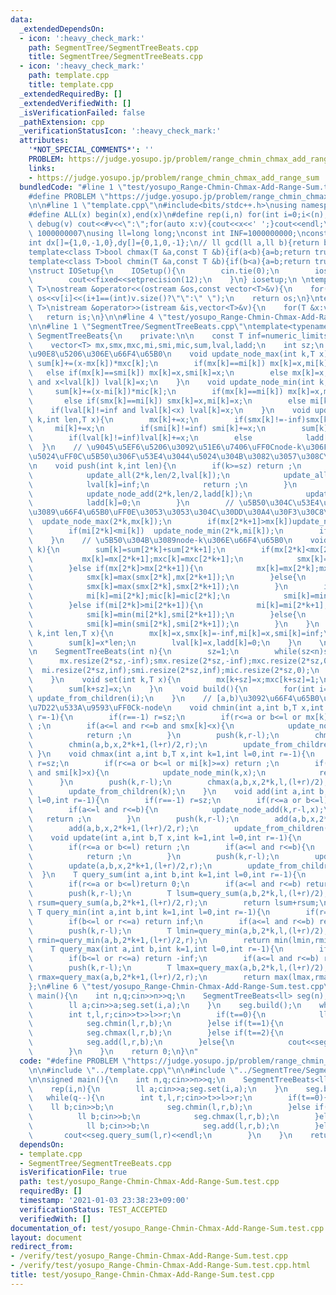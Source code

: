 ```yaml
---
data:
  _extendedDependsOn:
  - icon: ':heavy_check_mark:'
    path: SegmentTree/SegmentTreeBeats.cpp
    title: SegmentTree/SegmentTreeBeats.cpp
  - icon: ':heavy_check_mark:'
    path: template.cpp
    title: template.cpp
  _extendedRequiredBy: []
  _extendedVerifiedWith: []
  _isVerificationFailed: false
  _pathExtension: cpp
  _verificationStatusIcon: ':heavy_check_mark:'
  attributes:
    '*NOT_SPECIAL_COMMENTS*': ''
    PROBLEM: https://judge.yosupo.jp/problem/range_chmin_chmax_add_range_sum
    links:
    - https://judge.yosupo.jp/problem/range_chmin_chmax_add_range_sum
  bundledCode: "#line 1 \"test/yosupo_Range-Chmin-Chmax-Add-Range-Sum.test.cpp\"\n\
    #define PROBLEM \"https://judge.yosupo.jp/problem/range_chmin_chmax_add_range_sum\"\
    \n\n#line 1 \"template.cpp\"\n#include<bits/stdc++.h>\nusing namespace std;\n\
    #define ALL(x) begin(x),end(x)\n#define rep(i,n) for(int i=0;i<(n);i++)\n#define\
    \ debug(v) cout<<#v<<\":\";for(auto x:v){cout<<x<<' ';}cout<<endl;\n#define mod\
    \ 1000000007\nusing ll=long long;\nconst int INF=1000000000;\nconst ll LINF=1001002003004005006ll;\n\
    int dx[]={1,0,-1,0},dy[]={0,1,0,-1};\n// ll gcd(ll a,ll b){return b?gcd(b,a%b):a;}\n\
    template<class T>bool chmax(T &a,const T &b){if(a<b){a=b;return true;}return false;}\n\
    template<class T>bool chmin(T &a,const T &b){if(b<a){a=b;return true;}return false;}\n\
    \nstruct IOSetup{\n    IOSetup(){\n        cin.tie(0);\n        ios::sync_with_stdio(0);\n\
    \        cout<<fixed<<setprecision(12);\n    }\n} iosetup;\n \ntemplate<typename\
    \ T>\nostream &operator<<(ostream &os,const vector<T>&v){\n    for(int i=0;i<(int)v.size();i++)\
    \ os<<v[i]<<(i+1==(int)v.size()?\"\":\" \");\n    return os;\n}\ntemplate<typename\
    \ T>\nistream &operator>>(istream &is,vector<T>&v){\n    for(T &x:v)is>>x;\n \
    \   return is;\n}\n\n#line 4 \"test/yosupo_Range-Chmin-Chmax-Add-Range-Sum.test.cpp\"\
    \n\n#line 1 \"SegmentTree/SegmentTreeBeats.cpp\"\ntemplate<typename T>\nstruct\
    \ SegmentTreeBeats{\n    private:\n\n    const T inf=numeric_limits<T>::max()/4;\n\
    \    vector<T> mx,smx,mxc,mi,smi,mic,sum,lval,ladd;\n    int sz;\n    // smx[k]<x<mx[k]\u306E\
    \u90E8\u5206\u306E\u66F4\u65B0\n    void update_node_max(int k,T x){\n       \
    \ sum[k]+=(x-mx[k])*mxc[k];\n        if(mx[k]==mi[k]) mx[k]=x,mi[k]=x;\n     \
    \   else if(mx[k]==smi[k]) mx[k]=x,smi[k]=x;\n        else mx[k]=x;\n        if(lval[k]!=inf\
    \ and x<lval[k]) lval[k]=x;\n    }\n    void update_node_min(int k,T x){\n   \
    \     sum[k]+=(x-mi[k])*mic[k];\n        if(mx[k]==mi[k]) mx[k]=x,mi[k]=x;\n \
    \       else if(smx[k]==mi[k]) smx[k]=x,mi[k]=x;\n        else mi[k]=x;\n    \
    \    if(lval[k]!=inf and lval[k]<x) lval[k]=x;\n    }\n    void update_node_add(int\
    \ k,int len,T x){\n        mx[k]+=x;\n        if(smx[k]!=-inf)smx[k]+=x;\n   \
    \     mi[k]+=x;\n        if(smi[k]!=inf) smi[k]+=x;\n        sum[k]+=x*T(len);\n\
    \        if(lval[k]!=inf)lval[k]+=x;\n        else            ladd[k]+=x;\n  \
    \  }\n    // \u9045\u5EF6\u5206\u3092\u51E6\u7406\uFF0Cnode-k\u306F\u4ECA\u306E\
    \u5024\uFF0C\u5B50\u306F\u53E4\u3044\u5024\u304B\u3082\u3057\u308C\u306A\u3044\
    \n    void push(int k,int len){\n        if(k>=sz) return ;\n        if(lval[k]!=inf){\n\
    \            update_all(2*k,len/2,lval[k]);\n            update_all(2*k+1,len/2,lval[k]);\n\
    \            lval[k]=inf;\n            return ;\n        }\n        if(ladd[k]!=0){\n\
    \            update_node_add(2*k,len/2,ladd[k]);\n            update_node_add(2*k+1,len/2,ladd[k]);\n\
    \            ladd[k]=0;\n        }\n        // \u5B50\u304C\u53E4\u3044\u5024\u306A\
    \u3089\u66F4\u65B0\uFF0E\u3053\u3053\u304C\u30DD\u30A4\u30F3\u30C8\n        if(mx[2*k]>mx[k])\
    \  update_node_max(2*k,mx[k]);\n        if(mx[2*k+1]>mx[k])update_node_max(2*k+1,mx[k]);\n\
    \        if(mi[2*k]<mi[k])  update_node_min(2*k,mi[k]);\n        if(mi[2*k+1]<mi[k])update_node_min(2*k+1,mi[k]);\n\
    \    }\n    // \u5B50\u304B\u3089node-k\u306E\u66F4\u65B0\n    void update_from_children(int\
    \ k){\n        sum[k]=sum[2*k]+sum[2*k+1];\n        if(mx[2*k]<mx[2*k+1]){\n \
    \           mx[k]=mx[2*k+1];mxc[k]=mxc[2*k+1];\n            smx[k]=max(mx[2*k],smx[2*k+1]);\n\
    \        }else if(mx[2*k]>mx[2*k+1]){\n            mx[k]=mx[2*k];mxc[k]=mxc[2*k];\n\
    \            smx[k]=max(smx[2*k],mx[2*k+1]);\n        }else{\n            mx[k]=mx[2*k];mxc[k]=mxc[2*k]+mxc[2*k+1];\n\
    \            smx[k]=max(smx[2*k],smx[2*k+1]);\n        }\n        if(mi[2*k]<mi[2*k+1]){\n\
    \            mi[k]=mi[2*k];mic[k]=mic[2*k];\n            smi[k]=min(smi[2*k],mi[2*k+1]);\n\
    \        }else if(mi[2*k]>mi[2*k+1]){\n            mi[k]=mi[2*k+1];mic[k]=mic[2*k+1];\n\
    \            smi[k]=min(mi[2*k],smi[2*k+1]);\n        }else{\n            mi[k]=mi[2*k];mic[k]=mic[2*k]+mic[2*k+1];\n\
    \            smi[k]=min(smi[2*k],smi[2*k+1]);\n        }\n    }\n    void update_all(int\
    \ k,int len,T x){\n        mx[k]=x,smx[k]=-inf,mi[k]=x,smi[k]=inf;\n        mxc[k]=len,mic[k]=len;\n\
    \        sum[k]=x*len;\n        lval[k]=x,ladd[k]=0;\n    }\n    \n    public:\n\
    \n    SegmentTreeBeats(int n){\n        sz=1;\n        while(sz<n)sz<<=1;\n  \
    \      mx.resize(2*sz,-inf);smx.resize(2*sz,-inf);mxc.resize(2*sz,0);\n      \
    \  mi.resize(2*sz,inf);smi.resize(2*sz,inf);mic.resize(2*sz,0);\n        sum.resize(2*sz,0);ladd.resize(2*sz,0);lval.resize(2*sz,inf);\n\
    \    }\n    void set(int k,T x){\n        mx[k+sz]=x;mxc[k+sz]=1;\n        mi[k+sz]=x;mic[k+sz]=1;\n\
    \        sum[k+sz]=x;\n    }\n    void build(){\n        for(int i=sz-1;i;i--)\
    \ update_from_children(i);\n    }\n    // [a,b)\u3092\u66F4\u65B0\uFF0C[l,r)\u63A2\
    \u7D22\u533A\u9593\uFF0Ck-node\n    void chmin(int a,int b,T x,int k=1,int l=0,int\
    \ r=-1){\n        if(r==-1) r=sz;\n        if(r<=a or b<=l or mx[k]<=x) return\
    \ ;\n        if(a<=l and r<=b and smx[k]<x){\n            update_node_max(k,x);\n\
    \            return ;\n        }\n        push(k,r-l);\n        chmin(a,b,x,2*k,l,(l+r)/2);\n\
    \        chmin(a,b,x,2*k+1,(l+r)/2,r);\n        update_from_children(k);\n   \
    \ }\n    void chmax(int a,int b,T x,int k=1,int l=0,int r=-1){\n        if(r==-1)\
    \ r=sz;\n        if(r<=a or b<=l or mi[k]>=x) return ;\n        if(a<=l and r<=b\
    \ and smi[k]>x){\n            update_node_min(k,x);\n            return ;\n  \
    \      }\n        push(k,r-l);\n        chmax(a,b,x,2*k,l,(l+r)/2);\n        chmax(a,b,x,2*k+1,(l+r)/2,r);\n\
    \        update_from_children(k);\n    }\n    void add(int a,int b,T x,int k=1,int\
    \ l=0,int r=-1){\n        if(r==-1) r=sz;\n        if(r<=a or b<=l) return ;\n\
    \        if(a<=l and r<=b){\n            update_node_add(k,r-l,x);\n         \
    \   return ;\n        }\n        push(k,r-l);\n        add(a,b,x,2*k,l,(l+r)/2);\n\
    \        add(a,b,x,2*k+1,(l+r)/2,r);\n        update_from_children(k);\n    }\n\
    \    void update(int a,int b,T x,int k=1,int l=0,int r=-1){\n        if(r==-1)r=sz;\n\
    \        if(r<=a or b<=l) return ;\n        if(a<=l and r<=b){\n            update_all(k,r-l,x);\n\
    \            return ;\n        }\n        push(k,r-l);\n        update(a,b,x,2*k,l,(l+r)/2);\n\
    \        update(a,b,x,2*k+1,(l+r)/2,r);\n        update_from_children(k);\n  \
    \  }\n    T query_sum(int a,int b,int k=1,int l=0,int r=-1){\n        if(r==-1)r=sz;\n\
    \        if(r<=a or b<=l)return 0;\n        if(a<=l and r<=b) return sum[k];\n\
    \        push(k,r-l);\n        T lsum=query_sum(a,b,2*k,l,(l+r)/2);\n        T\
    \ rsum=query_sum(a,b,2*k+1,(l+r)/2,r);\n        return lsum+rsum;\n    }\n   \
    \ T query_min(int a,int b,int k=1,int l=0,int r=-1){\n        if(r==-1)r=sz;\n\
    \        if(b<=l or r<=a) return inf;\n        if(a<=l and r<=b) return mi[k];\n\
    \        push(k,r-l);\n        T lmin=query_min(a,b,2*k,l,(l+r)/2);\n        T\
    \ rmin=query_min(a,b,2*k+1,(l+r)/2,r);\n        return min(lmin,rmin);\n    }\n\
    \    T query_max(int a,int b,int k=1,int l=0,int r=-1){\n        if(r==-1)r=sz;\n\
    \        if(b<=l or r<=a) return -inf;\n        if(a<=l and r<=b) return mx[k];\n\
    \        push(k,r-l);\n        T lmax=query_max(a,b,2*k,l,(l+r)/2);\n        T\
    \ rmax=query_max(a,b,2*k+1,(l+r)/2,r);\n        return max(lmax,rmax);\n    }\n\
    };\n#line 6 \"test/yosupo_Range-Chmin-Chmax-Add-Range-Sum.test.cpp\"\n\nsigned\
    \ main(){\n    int n,q;cin>>n>>q;\n    SegmentTreeBeats<ll> seg(n);\n    rep(i,n){\n\
    \        ll a;cin>>a;seg.set(i,a);\n    }\n    seg.build();\n    while(q--){\n\
    \        int t,l,r;cin>>t>>l>>r;\n        if(t==0){\n            ll b;cin>>b;\n\
    \            seg.chmin(l,r,b);\n        }else if(t==1){\n            ll b;cin>>b;\n\
    \            seg.chmax(l,r,b);\n        }else if(t==2){\n            ll b;cin>>b;\n\
    \            seg.add(l,r,b);\n        }else{\n            cout<<seg.query_sum(l,r)<<endl;\n\
    \        }\n    }\n    return 0;\n}\n"
  code: "#define PROBLEM \"https://judge.yosupo.jp/problem/range_chmin_chmax_add_range_sum\"\
    \n\n#include \"../template.cpp\"\n\n#include \"../SegmentTree/SegmentTreeBeats.cpp\"\
    \n\nsigned main(){\n    int n,q;cin>>n>>q;\n    SegmentTreeBeats<ll> seg(n);\n\
    \    rep(i,n){\n        ll a;cin>>a;seg.set(i,a);\n    }\n    seg.build();\n \
    \   while(q--){\n        int t,l,r;cin>>t>>l>>r;\n        if(t==0){\n        \
    \    ll b;cin>>b;\n            seg.chmin(l,r,b);\n        }else if(t==1){\n  \
    \          ll b;cin>>b;\n            seg.chmax(l,r,b);\n        }else if(t==2){\n\
    \            ll b;cin>>b;\n            seg.add(l,r,b);\n        }else{\n     \
    \       cout<<seg.query_sum(l,r)<<endl;\n        }\n    }\n    return 0;\n}"
  dependsOn:
  - template.cpp
  - SegmentTree/SegmentTreeBeats.cpp
  isVerificationFile: true
  path: test/yosupo_Range-Chmin-Chmax-Add-Range-Sum.test.cpp
  requiredBy: []
  timestamp: '2021-01-03 23:38:23+09:00'
  verificationStatus: TEST_ACCEPTED
  verifiedWith: []
documentation_of: test/yosupo_Range-Chmin-Chmax-Add-Range-Sum.test.cpp
layout: document
redirect_from:
- /verify/test/yosupo_Range-Chmin-Chmax-Add-Range-Sum.test.cpp
- /verify/test/yosupo_Range-Chmin-Chmax-Add-Range-Sum.test.cpp.html
title: test/yosupo_Range-Chmin-Chmax-Add-Range-Sum.test.cpp
---
```

